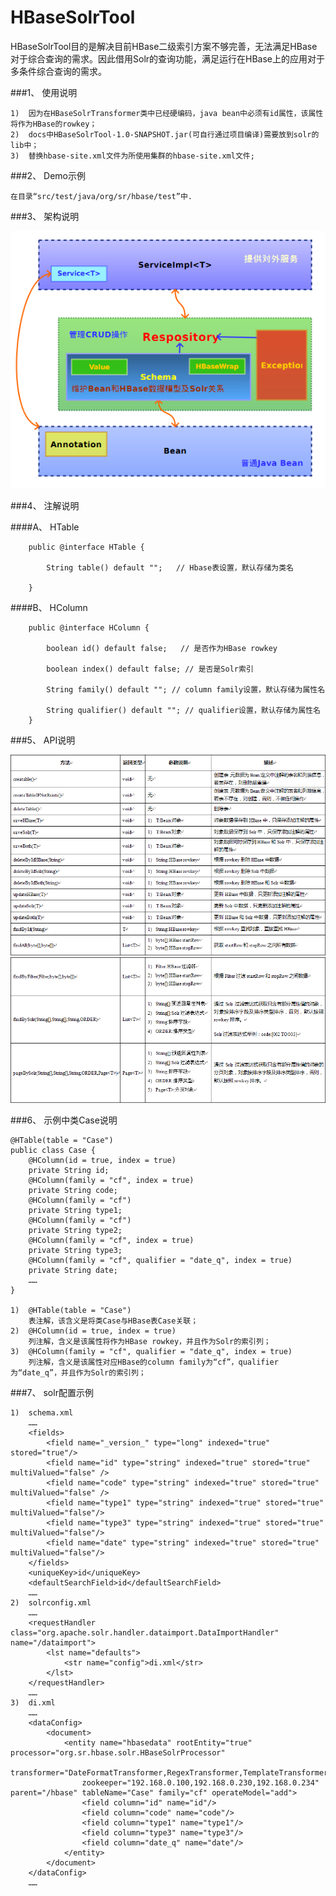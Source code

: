 ﻿HBaseSolrTool
=============

HBaseSolrTool目的是解决目前HBase二级索引方案不够完善，无法满足HBase对于综合查询的需求。因此借用Solr的查询功能，满足运行在HBase上的应用对于多条件综合查询的需求。


###1、	使用说明
	
	
	1)	因为在HBaseSolrTransformer类中已经硬编码，java bean中必须有id属性，该属性将作为HBase的rowkey；
	2)	docs中HBaseSolrTool-1.0-SNAPSHOT.jar(可自行通过项目编译)需要放到solr的lib中；
	3)	替换hbase-site.xml文件为所使用集群的hbase-site.xml文件;
	
###2、	Demo示例
	
	在目录“src/test/java/org/sr/hbase/test”中.
	

###3、	架构说明
	
![](https://github.com/SeekerResource/HBaseSolrTool/raw/master/docs/architecture.png)
	
###4、	注解说明
	
####A、	HTable
	
		public @interface HTable {
		
			String table() default "";   // Hbase表设置，默认存储为类名    
		
		}															   
	
####B、	HColumn
	
		public @interface HColumn {	
		
			boolean id() default false;   // 是否作为HBase rowkey	
			
			boolean index() default false; // 是否是Solr索引	
			
			String family() default ""; // column family设置，默认存储为属性名  
			
			String qualifier() default ""; // qualifier设置，默认存储为属性名      
		} 																	  
###5、	API说明
		
![Image text](https://github.com/SeekerResource/HBaseSolrTool/raw/master/docs/api_1.png)
![Image text](https://github.com/SeekerResource/HBaseSolrTool/raw/master/docs/api_2.png)

	
###6、	示例中类Case说明

	@HTable(table = "Case")
	public class Case {
		@HColumn(id = true, index = true)
		private String id;
		@HColumn(family = "cf", index = true)
		private String code;
		@HColumn(family = "cf")
		private String type1;
		@HColumn(family = "cf")
		private String type2;
		@HColumn(family = "cf", index = true)
		private String type3;
		@HColumn(family = "cf", qualifier = "date_q", index = true)
		private String date;
		……
	}
	
	1)	@HTable(table = "Case")
		表注解，该含义是将类Case与HBase表Case关联；
	2)	@HColumn(id = true, index = true)
		列注解，含义是该属性将作为HBase rowkey，并且作为Solr的索引列；
	3)	@HColumn(family = "cf", qualifier = "date_q", index = true)
		列注解，含义是该属性对应HBase的column family为“cf”，qualifier为“date_q”，并且作为Solr的索引列；

###7、	solr配置示例
	
	1)	schema.xml
		……
		<fields>  
 			<field name="_version_" type="long" indexed="true" stored="true"/>  
		   	<field name="id" type="string" indexed="true" stored="true"  multiValued="false" />
		   	<field name="code" type="string" indexed="true" stored="true"  multiValued="false" /> 
		   	<field name="type1" type="string" indexed="true" stored="true" multiValued="false"/>
		   	<field name="type3" type="string" indexed="true" stored="true" multiValued="false"/>
		   	<field name="date" type="string" indexed="true" stored="true" multiValued="false"/>
 		</fields>
 		<uniqueKey>id</uniqueKey>
		<defaultSearchField>id</defaultSearchField>
		……
	2)	solrconfig.xml	
		……
		<requestHandler class="org.apache.solr.handler.dataimport.DataImportHandler" name="/dataimport">
			<lst name="defaults">
				<str name="config">di.xml</str>
			</lst>
		</requestHandler>	
		……
	3)	di.xml
		……
		<dataConfig>
			<document>
				<entity name="hbasedata" rootEntity="true" processor="org.sr.hbase.solr.HBaseSolrProcessor"
					transformer="DateFormatTransformer,RegexTransformer,TemplateTransformer,org.sr.hbase.solr.HBaseSolrTransformer,LogTransformer" 
					zookeeper="192.168.0.100,192.168.0.230,192.168.0.234" parent="/hbase" tableName="Case" family="cf" operateModel="add">
					<field column="id" name="id"/>
					<field column="code" name="code"/>
					<field column="type1" name="type1"/>
					<field column="type3" name="type3"/>
					<field column="date_q" name="date"/>
				</entity>
			</document>
		</dataConfig>
		……